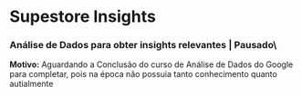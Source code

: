 # Supestore Insights
### Análise de Dados para obter insights relevantes | Pausado\
**Motivo:** Aguardando a Conclusão do curso de Análise de Dados do Google para completar, pois na época não possuia tanto conhecimento quanto autialmente
